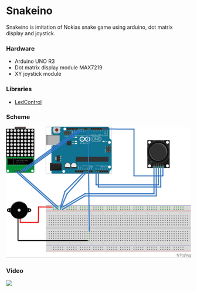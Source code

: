 Snakeino
==================
Snakeino is imitation of Nokias snake game using arduino, dot matrix display and joystick.

### Hardware

- Arduino UNO R3
- Dot matrix display module MAX7219
- XY joystick module

### Libraries

- [LedControl](https://github.com/wayoda/LedControl)


### Scheme

![alt text](https://raw.githubusercontent.com/antoniobutkovic/Snakeino/master/scheme.jpg)

### Video

[![](https://img.youtube.com/vi/IM-qktZj_DI/maxresdefault.jpg)](https://www.youtube.com/watch?v=IM-qktZj_DI "Click to play")